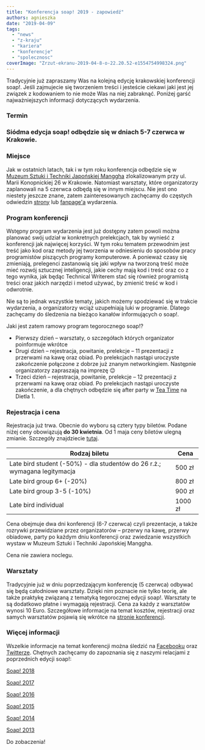 ```yaml
---
title: "Konferencja soap! 2019 - zapowiedź"
authors: agnieszka
date: "2019-04-09"
tags:
  - "news"
  - "z-kraju"
  - "kariera"
  - "konferencje"
  - "spolecznosc"
coverImage: "Zrzut-ekranu-2019-04-8-o-22.20.52-e1554754998324.png"
---
```


Tradycyjnie już zapraszamy Was na kolejną edycję krakowskiej konferencji soap!.
Jeśli zajmujecie się tworzeniem treści i jesteście ciekawi jaki jest jej związek
z kodowaniem to nie może Was na niej zabraknąć. Poniżej garść najważniejszych
informacji dotyczących wydarzenia.

### **Termin**

### Siódma edycja soap! odbędzie się w dniach **5-7 czerwca w Krakowie**.

### **Miejsce**

Jak w ostatnich latach, tak i w tym roku konferencja odbędzie się w
[Muzeum Sztuki i Techniki Japońskiej Manggha](http://manggha.pl/) zlokalizowanym
przy ul. Marii Konopnickiej 26 w Krakowie. Natomiast warsztaty, które
organizatorzy zaplanowali na 5 czerwca odbędą się w innym miejscu. Nie jest ono
niestety jeszcze znane, zatem zainteresowanych zachęcamy do częstych odwiedzin
[strony](http://soapconf.com/) lub
[fanpage'a](https://www.facebook.com/soapconf/) wydarzenia.

### **Program konferencji**

Wstępny program wydarzenia jest już dostępny zatem powoli można planować swój
udział w konkretnych prelekcjach, tak by wynieść z konferencji jak najwięcej
korzyści. W tym roku tematem przewodnim jest treść jako kod oraz metody jej
tworzenia w odniesieniu do sposobów pracy programistów piszących programy
komputerowe. A ponieważ czasy się zmieniają, prelegenci zastanowią się jaki
wpływ na tworzoną treść może mieć rozwój sztucznej inteligencji, jakie cechy
mają kod i treść oraz co z tego wynika, jak będąc Technical Writerem stać się
również programistą treści oraz jakich narzędzi i metod używać, by zmienić treść
w kod i odwrotnie.

Nie są to jednak wszystkie tematy, jakich możemy spodziewać się w trakcie
wydarzenia, a organizatorzy wciąż uzupełniają luki w programie. Dlatego
zachęcamy do śledzenia na bieżąco kanałów informujących o soap!.

Jaki jest zatem ramowy program tegorocznego soap!?

- Pierwszy dzień – warsztaty, o szczegółach których organizator poinformuje
  wkrótce
- Drugi dzień – rejestracja, powitanie, prelekcje – 11 prezentacji z przerwami
  na kawę oraz obiad. Po prelekcjach nastąpi uroczyste zakończenie połączone z
  dobrze już znanym networkingiem. Następnie organizatorzy zapraszają na imprezę
  😉
- Trzeci dzień – rejestracja, powitanie, prelekcje – 12 prezentacji z przerwami
  na kawę oraz obiad. Po prelekcjach nastąpi uroczyste zakończenie, a dla
  chętnych odbędzie się after party w [Tea Time](http://www.teatimebrewpub.pl/)
  na Dietla 1.

### **Rejestracja i cena**

Rejestracja już trwa. Obecnie do wyboru są cztery typy biletów. Podane niżej
ceny obowiązują **do 30 kwietnia**. Od 1 maja ceny biletów ulegną zmianie.
Szczegóły znajdziecie [tutaj](https://soap2019.evenea.pl/).

| Rodzaj biletu                                                             | Cena    |
| ------------------------------------------------------------------------- | ------- |
| Late bird student (-50%) - dla studentów do 26 r.ż.; wymagana legitymacja | 500 zł  |
| Late bird group 6+ (-20%)                                                 | 800 zł  |
| Late bird group 3-5 (-10%)                                                | 900 zł  |
| Late bird individual                                                      | 1000 zł |

Cena obejmuje dwa dni konferencji (6-7 czerwca) czyli prezentacje, a także
rozrywki przewidziane przez organizatorów – przerwy na kawę, przerwy obiadowe,
party po każdym dniu konferencji oraz zwiedzanie wszystkich wystaw w Muzeum
Sztuki i Techniki Japońskiej Manggha.

Cena nie zawiera noclegu.

### **Warsztaty**

Tradycyjnie już w dniu poprzedzającym konferencję (5 czerwca) odbywać się będą
całodniowe warsztaty. Dzięki nim poznacie nie tylko teorię, ale także praktykę
związaną z tematyką tegorocznej edycji soap!. Warsztaty te są dodatkowo płatne i
wymagają rejestracji. Cena za każdy z warsztatów wynosi 10 Euro. Szczegółowe
informacje na temat kosztów, rejestracji oraz samych warsztatów pojawią się
wkrótce na [stronie konferencji](http://soapconf.com/).

### **Więcej informacji**

Wszelkie informacje na temat konferencji można śledzić na
[Facebooku](https://www.facebook.com/soapconf/) oraz
[Twitterze](https://twitter.com/soapconf). Chętnych zachęcamy do zapoznania się
z naszymi relacjami z poprzednich edycji soap!:

[Soap! 2018](http://techwriter.pl/konferencja-soap-2018-relacja/)

[Soap! 2017](http://techwriter.pl/soap-2017-juz-za-nami-relacja/)

[Soap! 2016](http://techwriter.pl/konferencja-soap-2016-podsumowanie/)

[Soap! 2015](http://techwriter.pl/soap-2015-opis-wybranych-prezentacji/)

[Soap! 2014](http://techwriter.pl/soap-2014-relacja-z-pierwszego-dnia/)

[Soap! 2013](http://techwriter.pl/soap-technical-communication-conference-relacja/)

Do zobaczenia!
